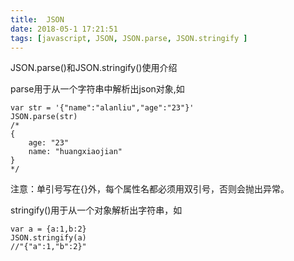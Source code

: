 ```yaml
---
title:  JSON
date: 2018-05-1 17:21:51
tags: [javascript, JSON, JSON.parse, JSON.stringify ]
---
```

JSON.parse()和JSON.stringify()使用介绍


parse用于从一个字符串中解析出json对象,如
```
var str = '{"name":"alanliu","age":"23"}'
JSON.parse(str)
/*
{ 
    age: "23"
    name: "huangxiaojian"
}
*/
```

注意：单引号写在{}外，每个属性名都必须用双引号，否则会抛出异常。


stringify()用于从一个对象解析出字符串，如

```
var a = {a:1,b:2}
JSON.stringify(a)
//"{"a":1,"b":2}"
```